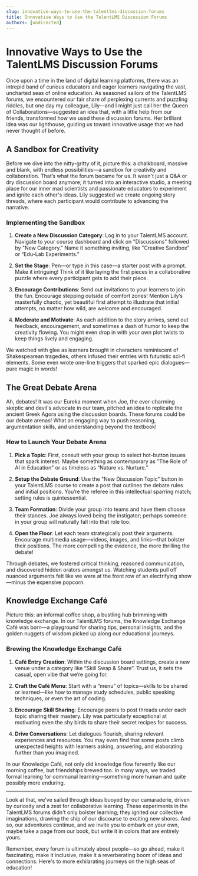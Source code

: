 ```yaml
---
slug: innovative-ways-to-use-the-talentlms-discussion-forums
title: Innovative Ways to Use the TalentLMS Discussion Forums
authors: [undirected]
---
```



# Innovative Ways to Use the TalentLMS Discussion Forums

Once upon a time in the land of digital learning platforms, there was an intrepid band of curious educators and eager learners navigating the vast, uncharted seas of online education. As seasoned sailors of the TalentLMS forums, we encountered our fair share of perplexing currents and puzzling riddles, but one day my colleague, Lily—and I might just call her the Queen of Collaborations—suggested an idea that, with a little help from our friends, transformed how we used these discussion forums. Her brilliant idea was our lighthouse, guiding us toward innovative usage that we had never thought of before.

## A Sandbox for Creativity

Before we dive into the nitty-gritty of it, picture this: a chalkboard, massive and blank, with endless possibilities—a sandbox for creativity and collaboration. That’s what the forum became for us. It wasn't just a Q&A or dry discussion board anymore; it turned into an interactive studio, a meeting place for our inner mad scientists and passionate educators to experiment and ignite each other's ideas. Lily suggested we create ongoing story threads, where each participant would contribute to advancing the narrative. 

### Implementing the Sandbox

1. **Create a New Discussion Category**: Log in to your TalentLMS account. Navigate to your course dashboard and click on "Discussions" followed by "New Category." Name it something inviting, like "Creative Sandbox" or “Edu-Lab Experiments.”

2. **Set the Stage**: Pen—or type in this case—a starter post with a prompt. Make it intriguing! Think of it like laying the first pieces in a collaborative puzzle where every participant gets to add their piece.

3. **Encourage Contributions**: Send out invitations to your learners to join the fun. Encourage stepping outside of comfort zones! Mention Lily’s masterfully chaotic, yet beautiful first attempt to illustrate that initial attempts, no matter how wild, are welcome and encouraged.

4. **Moderate and Motivate**: As each addition to the story arrives, send out feedback, encouragement, and sometimes a dash of humor to keep the creativity flowing. You might even drop in with your own plot twists to keep things lively and engaging.

We watched with glee as learners brought in characters reminiscent of Shakespearean tragedies, others infused their entries with futuristic sci-fi elements. Some even wrote one-line triggers that sparked epic dialogues—pure magic in words!

## The Great Debate Arena

Ah, debates! It was our Eureka moment when Joe, the ever-charming skeptic and devil's advocate in our team, pitched an idea to replicate the ancient Greek Agora using the discussion boards. These forums could be our debate arenas! What an engaging way to push reasoning, argumentation skills, and understanding beyond the textbook!

### How to Launch Your Debate Arena

1. **Pick a Topic**: First, consult with your group to select hot-button issues that spark interest. Maybe something as contemporary as "The Role of AI in Education" or as timeless as “Nature vs. Nurture.”

2. **Setup the Debate Ground**: Use the "New Discussion Topic" button in your TalentLMS course to create a post that outlines the debate rules and initial positions. You’re the referee in this intellectual sparring match; setting rules is quintessential.

3. **Team Formation**: Divide your group into teams and have them choose their stances. Joe always loved being the instigator; perhaps someone in your group will naturally fall into that role too.

4. **Open the Floor**: Let each team strategically post their arguments. Encourage multimedia usage—videos, images, and links—that bolster their positions. The more compelling the evidence, the more thrilling the debate!

Through debates, we fostered critical thinking, reasoned communication, and discovered hidden orators amongst us. Watching students pull off nuanced arguments felt like we were at the front row of an electrifying show—minus the expensive popcorn.

## Knowledge Exchange Café 

Picture this: an informal coffee shop, a bustling hub brimming with knowledge exchange. In our TalentLMS forums, the Knowledge Exchange Café was born—a playground for sharing tips, personal insights, and the golden nuggets of wisdom picked up along our educational journeys.

### Brewing the Knowledge Exchange Café

1. **Café Entry Creation**: Within the discussion board settings, create a new venue under a category like “Skill Swap & Share”. Trust us, it sets the casual, open vibe that we’re going for.

2. **Craft the Café Menu**: Start with a “menu” of topics—skills to be shared or learned—like how to manage study schedules, public speaking techniques, or even the art of coding. 

3. **Encourage Skill Sharing**: Encourage peers to post threads under each topic sharing their mastery. Lily was particularly exceptional at motivating even the shy birds to share their secret recipes for success. 

4. **Drive Conversations**: Let dialogues flourish, sharing relevant experiences and resources. You may even find that some posts climb unexpected heights with learners asking, answering, and elaborating further than you imagined.

In our Knowledge Café, not only did knowledge flow fervently like our morning coffee, but friendships brewed too. In many ways, we traded formal learning for communal learning—something more human and quite possibly more enduring.

---

Look at that, we've sailed through ideas buoyed by our camaraderie, driven by curiosity and a zest for collaborative learning. These experiments in the TalentLMS forums didn't only bolster learning; they ignited our collective imaginations, drawing the ship of our discourse to exciting new shores. And so, our adventures continue, and we invite you to embark on your own, maybe take a page from our book, but write it in colors that are entirely yours.

Remember, every forum is ultimately about people—so go ahead, make it fascinating, make it inclusive, make it a reverberating boom of ideas and connections. Here's to more exhilarating journeys on the high seas of education!